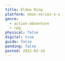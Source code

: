 ```yaml
---
title: Elden Ring
platform: xbox-series-x-s
genre:
  - action-adventure
  - rpg
physical: false
digital: true
guide: false
pending: false
posted: 2022-02-24
---
```

